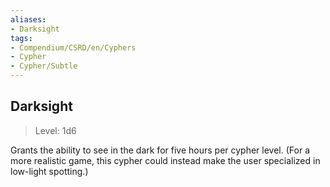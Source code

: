 ```yaml
---
aliases:
- Darksight
tags:
- Compendium/CSRD/en/Cyphers
- Cypher
- Cypher/Subtle
---
```


  
## Darksight  
>Level: 1d6  
  
Grants the ability to see in the dark for five hours per cypher level. (For a more realistic game, this cypher could instead make the user specialized in low-light spotting.)